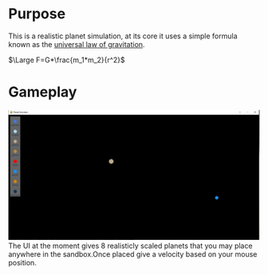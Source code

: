 # Purpose
This is a realistic planet simulation, at its core it uses a simple formula known as the [universal law of gravitation](https://en.wikipedia.org/wiki/Newton%27s_law_of_universal_gravitation). 

$\Large F=G*\frac{m_1*m_2}{r^2}$



# Gameplay

![](/img/gameplay.PNG)
The UI at the moment gives 8 realisticly scaled planets that you may place anywhere in the sandbox.Once placed give a velocity based on your mouse position.
